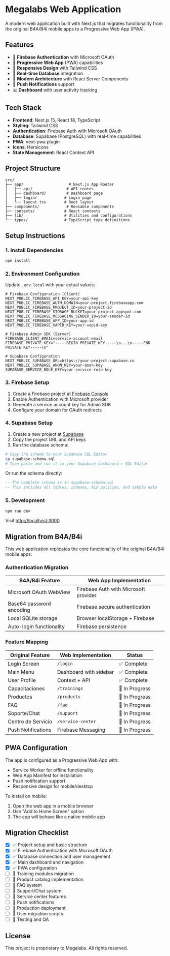 # Megalabs Web Application

A modern web application built with Next.js that migrates functionality from the original B4A/B4i mobile apps to a Progressive Web App (PWA).

## Features

- 🔐 **Firebase Authentication** with Microsoft OAuth
- 📱 **Progressive Web App** (PWA) capabilities
- 🎨 **Responsive Design** with Tailwind CSS
- 🔄 **Real-time Database** integration
- 🚀 **Modern Architecture** with React Server Components
- 🔔 **Push Notifications** support
- 📊 **Dashboard** with user activity tracking

## Tech Stack

- **Frontend**: Next.js 15, React 18, TypeScript
- **Styling**: Tailwind CSS
- **Authentication**: Firebase Auth with Microsoft OAuth
- **Database**: Supabase (PostgreSQL) with real-time capabilities
- **PWA**: next-pwa plugin
- **Icons**: Heroicons
- **State Management**: React Context API

## Project Structure

```
src/
├── app/                    # Next.js App Router
│   ├── api/               # API routes
│   ├── dashboard/         # Dashboard page
│   ├── login/            # Login page
│   └── layout.tsx        # Root layout
├── components/            # Reusable components
├── contexts/             # React contexts
├── lib/                  # Utilities and configurations
└── types/                # TypeScript type definitions
```

## Setup Instructions

### 1. Install Dependencies

```bash
npm install
```

### 2. Environment Configuration

Update `.env.local` with your actual values:

```env
# Firebase Configuration (Client)
NEXT_PUBLIC_FIREBASE_API_KEY=your-api-key
NEXT_PUBLIC_FIREBASE_AUTH_DOMAIN=your-project.firebaseapp.com
NEXT_PUBLIC_FIREBASE_PROJECT_ID=your-project-id
NEXT_PUBLIC_FIREBASE_STORAGE_BUCKET=your-project.appspot.com
NEXT_PUBLIC_FIREBASE_MESSAGING_SENDER_ID=your-sender-id
NEXT_PUBLIC_FIREBASE_APP_ID=your-app-id
NEXT_PUBLIC_FIREBASE_VAPID_KEY=your-vapid-key

# Firebase Admin SDK (Server)
FIREBASE_CLIENT_EMAIL=service-account-email
FIREBASE_PRIVATE_KEY="-----BEGIN PRIVATE KEY-----\n...\n-----END PRIVATE KEY-----\n"

# Supabase Configuration
NEXT_PUBLIC_SUPABASE_URL=https://your-project.supabase.co
NEXT_PUBLIC_SUPABASE_ANON_KEY=your-anon-key
SUPABASE_SERVICE_ROLE_KEY=your-service-role-key
```

### 3. Firebase Setup

1. Create a Firebase project at [Firebase Console](https://console.firebase.google.com/)
2. Enable Authentication with Microsoft provider
3. Generate a service account key for Admin SDK
4. Configure your domain for OAuth redirects

### 4. Supabase Setup

1. Create a new project at [Supabase](https://supabase.com)
2. Copy the project URL and API keys
3. Run the database schema:

```bash
# Copy the schema to your Supabase SQL Editor
cp supabase-schema.sql
# Then paste and run it in your Supabase dashboard > SQL Editor
```

Or run the schema directly:

```sql
-- The complete schema is in supabase-schema.sql
-- This includes all tables, indexes, RLS policies, and sample data
```

### 5. Development

```bash
npm run dev
```

Visit [http://localhost:3000](http://localhost:3000)

## Migration from B4A/B4i

This web application replicates the core functionality of the original B4A/B4i mobile apps:

### Authentication Migration

| B4A/B4i Feature | Web App Implementation |
|------------------|------------------------|
| Microsoft OAuth WebView | Firebase Auth with Microsoft provider |
| Base64 password encoding | Firebase secure authentication |
| Local SQLite storage | Browser localStorage + Firebase |
| Auto-login functionality | Firebase persistence |

### Feature Mapping

| Original Feature | Web Implementation | Status |
|------------------|-------------------|----------|
| Login Screen | `/login` | ✅ Complete |
| Main Menu | Dashboard with sidebar | ✅ Complete |
| User Profile | Context + API | ✅ Complete |
| Capacitaciones | `/trainings` | 🚧 In Progress |
| Productos | `/products` | 🚧 In Progress |
| FAQ | `/faq` | 🚧 In Progress |
| Soporte/Chat | `/support` | 🚧 In Progress |
| Centro de Servicio | `/service-center` | 🚧 In Progress |
| Push Notifications | Firebase Messaging | 🚧 In Progress |

## PWA Configuration

The app is configured as a Progressive Web App with:

- Service Worker for offline functionality
- Web App Manifest for installation
- Push notification support
- Responsive design for mobile/desktop

To install on mobile:
1. Open the web app in a mobile browser
2. Use "Add to Home Screen" option
3. The app will behave like a native mobile app

## Migration Checklist

- [x] ✅ Project setup and basic structure
- [x] ✅ Firebase Authentication with Microsoft OAuth
- [x] ✅ Database connection and user management
- [x] ✅ Main dashboard and navigation
- [x] ✅ PWA configuration
- [ ] 🚧 Training modules migration
- [ ] 🚧 Product catalog implementation
- [ ] 🚧 FAQ system
- [ ] 🚧 Support/Chat system
- [ ] 🚧 Service center features
- [ ] 🚧 Push notifications
- [ ] 🚧 Production deployment
- [ ] 🚧 User migration scripts
- [ ] 🚧 Testing and QA

## License

This project is proprietary to Megalabs. All rights reserved.
